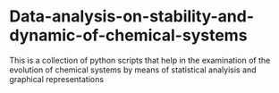 # Data-analysis-on-stability-and-dynamic-of-chemical-systems
This is a collection of python scripts that help in the examination of the evolution of chemical systems by means of statistical analyisis and graphical representations
